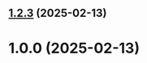 ## [1.2.3](https://github.com/amusby/git-extended/compare/1.0.0...1.2.3) (2025-02-13)



# 1.0.0 (2025-02-13)



